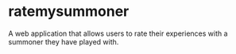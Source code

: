 # ratemysummoner
A web application that allows users to rate their experiences with a summoner they have played with.
